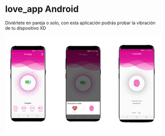# love_app Android
Diviértete en pareja o solo, con esta aplicación podrás probar la vibración de tu dispositivo XD

![icon](https://github.com/vladymix/love_app/blob/master/application_landing.png)

